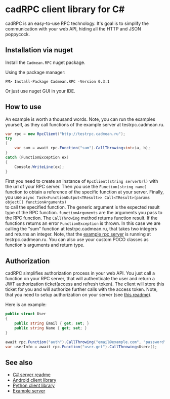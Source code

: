 ﻿# cadRPC client library for C#

cadRPC is an easy-to-use RPC technology. It's goal is to simplify the communication with your web API, hiding all the HTTP and JSON poppycock.

## Installation via nuget

Install the ```Cadmean.RPC``` nuget package.

Using the package manager:

```PM> Install-Package Cadmean.RPC -Version 0.3.1```

Or just use nuget GUI in your IDE.

## How to use

An example is worth a thousand words. Note, you can run the examples yourself, as 
they call functions of the example server at testrpc.cadmean.ru.

```c#
var rpc = new RpcClient("http://testrpc.cadmean.ru");
try 
{
    var sum = await rpc.Function("sum").CallThrowing<int>(a, b);
} 
catch (FunctionException ex) 
{
    Console.WriteLine(ex);
}
```

First you need to create an instance of `RpcClient(string serverUrl)` with the url of your RPC 
server. Then you use the `Function(string name)` function to obtain a reference of the 
specific function at your server. Finally, you use 
`async Task<FunctionOutput<TResult>> Call<TResult>(params object[] functionArguments)`  
to call the specified function. The generic argument is the expected result type of the RPC function. 
`functionArguments` are the arguments you pass to the RPC function. 
The ```CallThrowing``` method returns function result. 
If the functions returns an error ```FunctionException``` is thrown. 
In this case we are calling the "sum" function at testrpc.cadmean.ru, that takes two integers and 
returns an integer.
Note, that the [example rpc server](https://github.com/cadmean-ru/ExampleRpcServer) 
is running at testrpc.cadmean.ru.
You can also use your custom POCO classes as function's arguments and return type.

## Authorization

cadRPC simplifies authorization process in your web API.
You just call a function on your RPC server, that will authenticate the user 
and return a JWT authorization ticket(access and refresh token).
The client will store this ticket for you and will authorize further calls with the access token.
Note, that you need to setup authorization on your server (see 
[this readme](https://github.com/cadmean-ru/Cadmean.RPC/blob/master/Cadmean.RPC.ASP/README.md)).

Here is an example:

```c#
public struct User
{
    public string Email { get; set; }
    public string Name { get; set; }
}
```
```c#
await rpc.Function("auth").CallThrowing("email@example.com", "password");
var userInfo = await rpc.Function("user.get").CallThrowing<User>();
```

## See also

* [C# server readme](https://github.com/cadmean-ru/Cadmean.RPC/blob/master/Cadmean.RPC.ASP/README.md)
* [Android client library](https://github.com/cadmean-ru/androidRPCKit)
* [Python client library](https://github.com/cadmean-ru/pythonRPCKit)
* [Example server](https://github.com/cadmean-ru/ExampleRpcServer)
